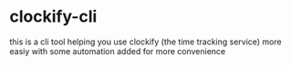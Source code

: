 # clockify-cli
this is a cli tool helping you use clockify (the time tracking service) more easiy with some automation added for more convenience
